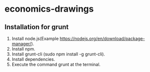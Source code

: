 # economics-drawings

## Installation for grunt

1. Install node.js(Example https://nodejs.org/en/download/package-manager/).
2. Install npm.
3. Install grunt-cli (sudo npm install -g grunt-cli). 
4. Install dependencies.
5. Execute the command grunt at the terminal. 
